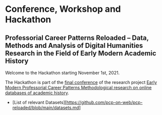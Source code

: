 # Conference, Workshop and Hackathon
## Professorial Career Patterns Reloaded – Data, Methods and Analysis of Digital Humanities Research in the Field of Early Modern Academic History


Welcome to the Hackathon starting November 1st, 2021.

The Hackathon is part of the [final conference](https://pcp-on-web.htwk-leipzig.de/project/pcp-reloaded/en/) of the research project [Early Modern Professorial Career Patterns Methodological research on online databases of academic history](https://pcp-on-web.htwk-leipzig.de/project/#en).

* [List of relevant Datasets][https://github.com/pcp-on-web/pcp-reloaded/blob/main/datasets.md]
